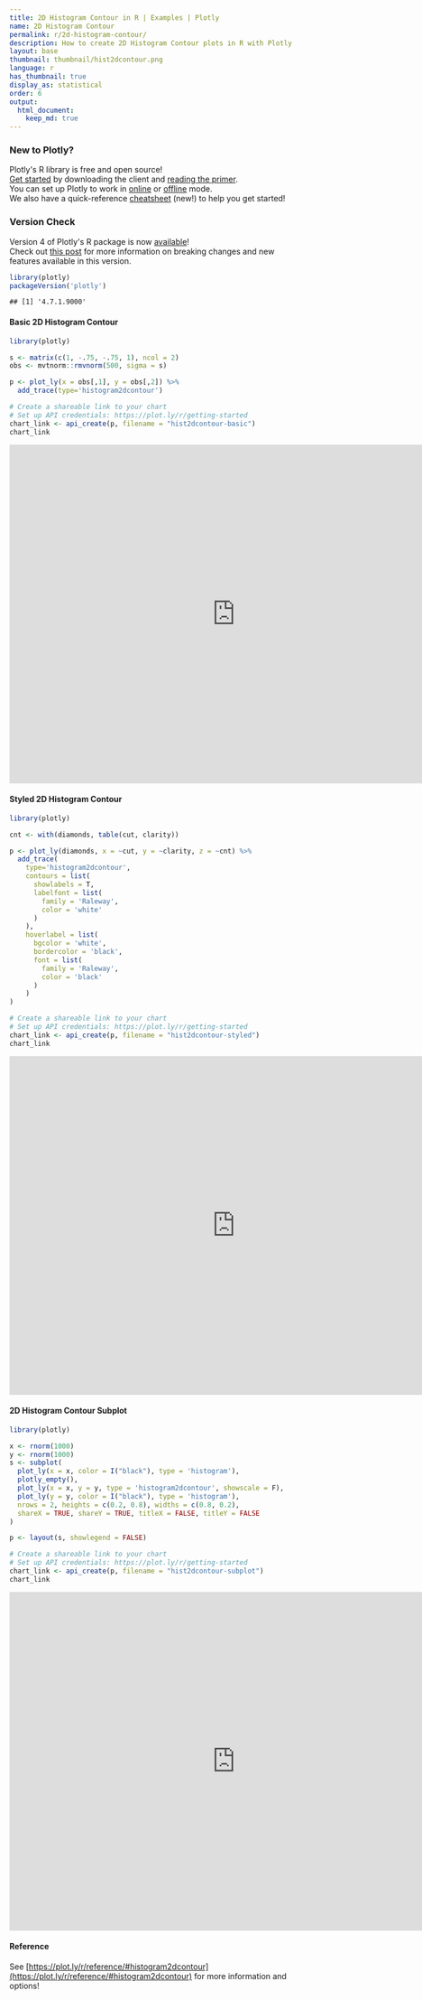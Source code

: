 ```yaml
---
title: 2D Histogram Contour in R | Examples | Plotly
name: 2D Histogram Contour
permalink: r/2d-histogram-contour/
description: How to create 2D Histogram Contour plots in R with Plotly.
layout: base
thumbnail: thumbnail/hist2dcontour.png
language: r
has_thumbnail: true
display_as: statistical
order: 6
output:
  html_document:
    keep_md: true
---
```




### New to Plotly?

Plotly's R library is free and open source!<br>
[Get started](https://plot.ly/r/getting-started/) by downloading the client and [reading the primer](https://plot.ly/r/getting-started/).<br>
You can set up Plotly to work in [online](https://plot.ly/r/getting-started/#hosting-graphs-in-your-online-plotly-account) or [offline](https://plot.ly/r/offline/) mode.<br>
We also have a quick-reference [cheatsheet](https://images.plot.ly/plotly-documentation/images/r_cheat_sheet.pdf) (new!) to help you get started!

### Version Check

Version 4 of Plotly's R package is now [available](https://plot.ly/r/getting-started/#installation)!<br>
Check out [this post](http://moderndata.plot.ly/upgrading-to-plotly-4-0-and-above/) for more information on breaking changes and new features available in this version.


```r
library(plotly)
packageVersion('plotly')
```

```
## [1] '4.7.1.9000'
```

#### Basic 2D Histogram Contour


```r
library(plotly)

s <- matrix(c(1, -.75, -.75, 1), ncol = 2)
obs <- mvtnorm::rmvnorm(500, sigma = s)

p <- plot_ly(x = obs[,1], y = obs[,2]) %>% 
  add_trace(type='histogram2dcontour')

# Create a shareable link to your chart
# Set up API credentials: https://plot.ly/r/getting-started
chart_link <- api_create(p, filename = "hist2dcontour-basic")
chart_link
```

<iframe src="https://plot.ly/~RPlotBot/5231.embed" width="800" height="600" id="igraph" scrolling="no" seamless="seamless" frameBorder="0"> </iframe>

#### Styled 2D Histogram Contour


```r
library(plotly)

cnt <- with(diamonds, table(cut, clarity))

p <- plot_ly(diamonds, x = ~cut, y = ~clarity, z = ~cnt) %>%
  add_trace(
    type='histogram2dcontour',
    contours = list(
      showlabels = T,
      labelfont = list(
        family = 'Raleway',
        color = 'white'
      )
    ),
    hoverlabel = list(
      bgcolor = 'white',
      bordercolor = 'black',
      font = list(
        family = 'Raleway',
        color = 'black'
      )
    )
)

# Create a shareable link to your chart
# Set up API credentials: https://plot.ly/r/getting-started
chart_link <- api_create(p, filename = "hist2dcontour-styled")
chart_link
```

<iframe src="https://plot.ly/~RPlotBot/5237.embed" width="800" height="600" id="igraph" scrolling="no" seamless="seamless" frameBorder="0"> </iframe>

#### 2D Histogram Contour Subplot


```r
library(plotly)

x <- rnorm(1000)
y <- rnorm(1000)
s <- subplot(
  plot_ly(x = x, color = I("black"), type = 'histogram'), 
  plotly_empty(), 
  plot_ly(x = x, y = y, type = 'histogram2dcontour', showscale = F), 
  plot_ly(y = y, color = I("black"), type = 'histogram'),
  nrows = 2, heights = c(0.2, 0.8), widths = c(0.8, 0.2), 
  shareX = TRUE, shareY = TRUE, titleX = FALSE, titleY = FALSE
)

p <- layout(s, showlegend = FALSE)

# Create a shareable link to your chart
# Set up API credentials: https://plot.ly/r/getting-started
chart_link <- api_create(p, filename = "hist2dcontour-subplot")
chart_link
```

<iframe src="https://plot.ly/~RPlotBot/5235.embed" width="800" height="600" id="igraph" scrolling="no" seamless="seamless" frameBorder="0"> </iframe>

#### Reference

See [https://plot.ly/r/reference/#histogram2dcontour](https://plot.ly/r/reference/#histogram2dcontour) for more information and options!
